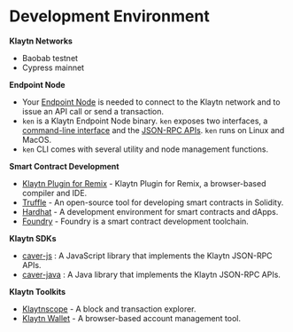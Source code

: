 # Development Environment

**Klaytn Networks**

- Baobab testnet
- Cypress mainnet

**Endpoint Node**

- Your [Endpoint Node](../installation-guide/deployment/endpoint-node/README.md) is needed to connect to the Klaytn network and to issue an API call or send a transaction.
- `ken` is a Klaytn Endpoint Node binary. `ken` exposes two interfaces, a [command-line interface](../installation-guide/deployment/endpoint-node/ken-cli-commands.md) and the [JSON-RPC APIs](../dapp/json-rpc/). `ken` runs on Linux and MacOS.
- `ken` CLI comes with several utility and node management functions.

**Smart Contract Development**

- [Klaytn Plugin for Remix](https://ide.klaytn.foundation) - Klaytn Plugin for Remix, a browser-based compiler and IDE.
- [Truffle](https://github.com/trufflesuite/truffle) - An open-source tool for developing smart contracts in Solidity.
- [Hardhat](https://hardhat.org/hardhat-runner/docs/getting-started) - A development environment for smart contracts and dApps.
- [Foundry](https://book.getfoundry.sh/) - Foundry is a smart contract development toolchain.

**Klaytn SDKs**

- [caver-js](../dapp/sdk/caver-js/) : A JavaScript library that implements the Klaytn JSON-RPC APIs.
- [caver-java](../dapp/sdk/caver-java/) : A Java library that implements the Klaytn JSON-RPC APIs.

**Klaytn Toolkits**

- [Klaytnscope](https://scope.klaytn.com/) - A block and transaction explorer.
- [Klaytn Wallet](https://wallet.klaytn.com/) - A browser-based account management tool.
